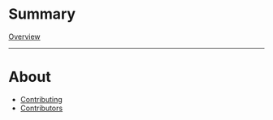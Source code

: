 # Summary

[Overview](README.md)

______________________________________________________________________

# About

- [Contributing](contributing.md)
- [Contributors](contributors.md)
